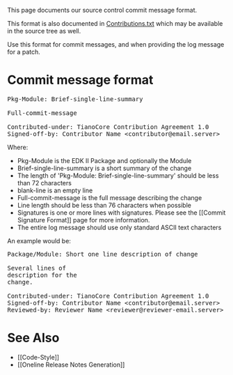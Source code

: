 This page documents our source control commit message format.

This format is also documented in [Contributions.txt](https://edk2.svn.sourceforge.net/svnroot/edk2/trunk/edk2/MdePkg/Contributions.txt) which may be available in the source tree as well.

Use this format for commit messages, and when providing the log message for a patch.

# Commit message format

<pre>
Pkg-Module: Brief-single-line-summary

Full-commit-message

Contributed-under: TianoCore Contribution Agreement 1.0
Signed-off-by: Contributor Name &lt;contributor@email.server&gt;
</pre>

Where:
* Pkg-Module is the EDK II Package and optionally the Module
* Brief-single-line-summary is a short summary of the change
* The length of 'Pkg-Module: Brief-single-line-summary' should be less
  than 72 characters
* blank-line is an empty line
* Full-commit-message is the full message describing the change
 * Line length should be less than 76 characters when possible
* Signatures is one or more lines with signatures.  Please see the [[Commit Signature Format]] page for more information.
* The entire log message should use only standard ASCII text characters

An example would be:
<Pre>
Package/Module: Short one line description of change

Several lines of
description for the
change.

Contributed-under: TianoCore Contribution Agreement 1.0
Signed-off-by: Contributor Name &lt;contributor@email.server&gt;
Reviewed-by: Reviewer Name &lt;reviewer@reviewer-email.server&gt;
</Pre>

# See Also
* [[Code-Style]]
* [[Oneline Release Notes Generation]]